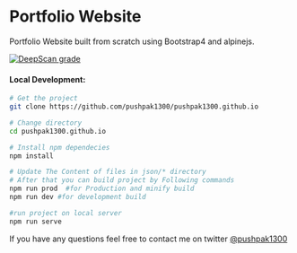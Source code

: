 # Portfolio Website 
 Portfolio Website built from scratch using Bootstrap4 and alpinejs.
 
 [![DeepScan grade](https://deepscan.io/api/teams/6932/projects/9054/branches/114534/badge/grade.svg)](https://deepscan.io/dashboard#view=project&tid=6932&pid=9054&bid=114534)
 
 #### Local Development:

```bash
# Get the project
git clone https://github.com/pushpak1300/pushpak1300.github.io

# Change directory
cd pushpak1300.github.io

# Install npm dependecies
npm install

# Update The Content of files in json/* directory
# After that you can build project by Following commands
npm run prod  #for Production and minify build
npm run dev #for development build

#run project on local server
npm run serve
```

If you have any questions feel free to contact me on twitter [@pushpak1300](https://twitter.com/pushpak1300)
 
